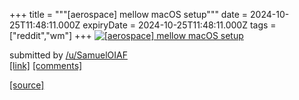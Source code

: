 +++
title = """[aerospace] mellow macOS setup"""
date = 2024-10-25T11:48:11.000Z
expiryDate = 2024-10-25T11:48:11.000Z
tags = ["reddit","wm"]
+++
[![[aerospace] mellow macOS setup](https://b.thumbs.redditmedia.com/N9G7RP3lTKXwk1y1on5ztpUCIZ7d7z22mjj165sC__Y.jpg "[aerospace] mellow macOS setup")](https://www.reddit.com/r/unixporn/comments/1gbsbtd/aerospace_mellow_macos_setup/)

submitted by [/u/SamuelOIAF](https://www.reddit.com/user/SamuelOIAF)  
[\[link\]](https://www.reddit.com/gallery/1gbsbtd) [\[comments\]](https://www.reddit.com/r/unixporn/comments/1gbsbtd/aerospace_mellow_macos_setup/)

[[source]](https://www.reddit.com/r/unixporn/comments/1gbsbtd/aerospace_mellow_macos_setup/)
